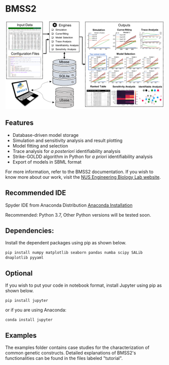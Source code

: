 # BMSS2
![alt text](https://github.com/EngBioNUS/BMSS2/blob/master/BMSSDiagram.png?raw=true)

## Features
* Database-driven model storage 
* Simulation and sensitivity analysis and result plotting
* Model fitting and selection
* Trace analysis for _a_ _posteriori_ identifiability analysis
* Strike-GOLDD algorithm in Python for _a_ _priori_ identifiability analysis
* Export of models in SBML format

For more information, refer to the BMSS2 documentation. If you wish to know more about our work, visit the [NUS Engineering Biology Lab website](https://engbio.syncti.org).

## Recommended IDE
Spyder IDE from Anaconda Distribution [Anaconda Installation]

Recommended: Python 3.7, Other Python versions will be tested soon. 

## Dependencies: 
Install the dependent packages using pip as shown below.
```
pip install numpy matplotlib seaborn pandas numba scipy SALib dnaplotlib pyyaml
```

## Optional
If you wish to put your code in notebook format, install Jupyter using pip as shown below.
```
pip install jupyter
```
or if you are using Anaconda:
```
conda install jupyter
```

[Anaconda Installation]: <https://www.anaconda.com/products/individual>

## Examples
The examples folder contains case studies for the characterization of common genetic constructs. Detailed explanations of BMSS2's functionalities can be found in the files labeled "tutorial".
